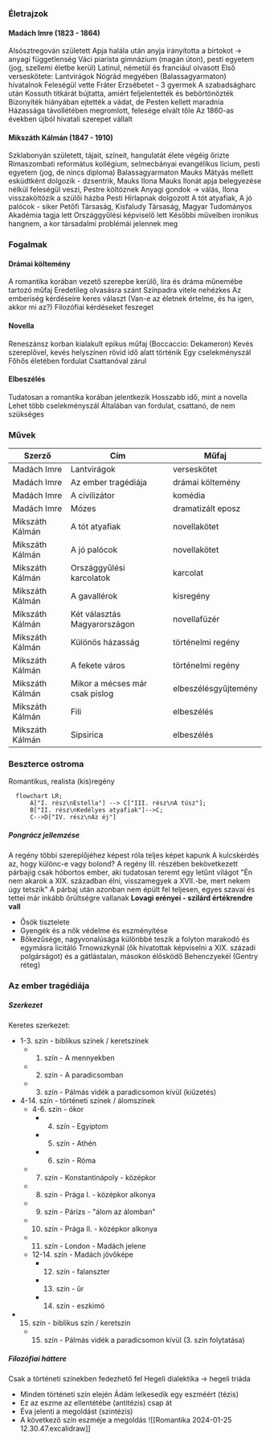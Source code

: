 ### Életrajzok
#### Madách Imre (1823 - 1864)
Alsósztregován született
Apja halála után anyja irányította a birtokot → anyagi függetlenség
Váci piarista gimnázium (magán úton), pesti egyetem (jog, szellemi életbe kerül)
Latinul, németül és franciául olvasott
Első verseskötete: Lantvirágok
Nógrád megyében (Balassagyarmaton) hivatalnok
Feleségül vette Fráter Erzsébetet - 3 gyermek
A szabadságharc után Kossuth titkárát bújtatta, amiért feljelentették és bebörtönözték
Bizonyíték hiányában ejtették a vádat, de Pesten kellett maradnia
Házassága távollétében megromlott, felesége elvált tőle
Az 1860-as években újból hivatali szerepet vállalt
#### Mikszáth Kálmán (1847 - 1910)
Szklabonyán született, tájait, színeit, hangulatát élete végéig őrizte
Rimaszombati református kollégium, selmecbányai evangélikus lícium, pesti egyetem (jog, de nincs diploma)
Balassagyarmaton Mauks Mátyás mellett esküdtként dolgozik - dzsentrik, Mauks Ilona
Mauks Ilonát apja belegyezése nélkül feleségül veszi, Pestre költöznek
Anyagi gondok → válás, Ilona visszaköltözik a szülői házba
Pesti Hírlapnak dolgozott
A tót atyafiak, A jó palócok - siker
Petőfi Társaság, Kisfaludy Társaság, Magyar Tudományos Akadémia tagja lett
Országgyűlési képviselő lett
Későbbi műveiben ironikus hangnem, a kor társadalmi problémái jelennek meg
### Fogalmak
#### Drámai költemény
A romantika korában vezető szerepbe kerülő, líra és dráma műnemébe tartozó műfaj
Eredetileg olvasásra szánt
Színpadra vitele nehézkes
Az emberiség kérdéseire keres választ (Van-e az életnek értelme, és ha igen, akkor mi az?)
Filozófiai kérdéseket feszeget
#### Novella
Reneszánsz korban kialakult epikus műfaj (Boccaccio: Dekameron)
Kevés szereplővel, kevés helyszínen rövid idő alatt történik
Egy cselekményszál
Főhős életében fordulat
Csattanóval zárul
#### Elbeszélés
Tudatosan a romantika korában jelentkezik
Hosszabb idő, mint a novella
Lehet több cselekményszál
Általában van fordulat, csattanó, de nem szükséges
### Művek
| Szerző          | Cím                            | Műfaj                |
| --------------- | ------------------------------ | -------------------- |
| Madách Imre     | Lantvirágok                    | verseskötet          |
| Madách Imre     | Az ember tragédiája            | drámai költemény     |
| Madách Imre     | A civilizátor                  | komédia              |
| Madách Imre     | Mózes                          | dramatizált eposz    |
| Mikszáth Kálmán | A tót atyafiak                 | novellakötet         |
| Mikszáth Kálmán | A jó palócok                   | novellakötet         |
| Mikszáth Kálmán | Országgyűlési karcolatok       | karcolat             |
| Mikszáth Kálmán | A gavallérok                   | kisregény            |
| Mikszáth Kálmán | Két választás Magyarországon   | novellafüzér         |
| Mikszáth Kálmán | Különös házasság               | történelmi regény    |
| Mikszáth Kálmán | A fekete város                 | történelmi regény    |
| Mikszáth Kálmán | Mikor a mécses már csak pislog | elbeszélésgyűjtemény |
| Mikszáth Kálmán | Fili                           | elbeszélés           |
| Mikszáth Kálmán | Sipsirica                      | elbeszélés           |

### Beszterce ostroma
Romantikus, realista (kis)regény
```mermaid
  flowchart LR;
	  A["I. rész\nEstella"] --> C["III. rész\nA túsz"];
	  B["II. rész\nKedélyes atyafiak"]-->C;
	  C-->D["IV. rész\nAz éj"]
```
##### Pongrácz jellemzése
A regény többi szereplőjéhez képest róla teljes képet kapunk
A kulcskérdés az, hogy különc-e vagy bolond?
A regény III. részében bekövetkezett párbajig csak hóbortos ember, aki tudatosan teremt egy letűnt világot
"Én nem akarok a XIX. században élni, visszamegyek a XVII.-be, mert nekem úgy tetszik"
A párbaj után azonban nem épült fel teljesen, egyes szavai és tettei már inkább őrültségre vallanak
**Lovagi erényei - szilárd értékrendre vall**
- Ősök tisztelete
- Gyengék és a nők védelme és eszményítése
- Bőkezűsége, nagyvonalúsága különbbé teszik a folyton marakodó és egymásra licitáló Trnowszkynál (ők hivatottak képviselni a XIX. századi polgárságot) és a gátlástalan, másokon élősködő Behenczyekél (Gentry réteg)
### Az ember tragédiája
##### Szerkezet
Keretes szerkezet:
- 1-3. szín - biblikus színek / keretszínek
	- 1. szín - A mennyekben
	- 2. szín - A paradicsomban
	- 3. szín - Pálmás vidék a paradicsomon kívül (kiűzetés)
- 4-14. szín - történeti színek / álomszínek
	- 4-6. szín - ókor
		- 4. szín - Egyiptom
		- 5. szín - Athén
		- 6. szín - Róma
	- 7. szín - Konstantinápoly - középkor
	- 8. szín - Prága I. - középkor alkonya
	- 9. szín - Párizs - "álom az álomban"
	- 10. szín - Prága II. - középkor alkonya
	- 11. szín - London - Madách jelene
	- 12-14. szín - Madách jövőképe
		- 12. szín - falanszter
		- 13. szín - űr
		- 14. szín - eszkimó
- 15. szín - biblikus szín / keretszín
	- 15. szín - Pálmás vidék a paradicsomon kívül (3. szín folytatása)
##### Filozófiai háttere
Csak a történeti színekben fedezhető fel
Hegeli dialektika → hegeli triáda
- Minden történeti szín elején Ádám lelkesedik egy eszméért (tézis)
- Ez az eszme az ellentétébe (antitézis) csap át
- Éva jelenti a megoldást (szintézis)
- A következő szín eszméje a megoldás
![[Romantika 2024-01-25 12.30.47.excalidraw]]
